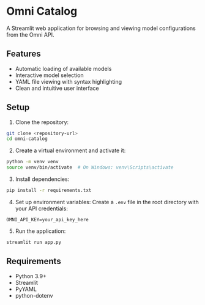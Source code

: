 # Omni Catalog

A Streamlit web application for browsing and viewing model configurations from the Omni API.

## Features

- Automatic loading of available models
- Interactive model selection
- YAML file viewing with syntax highlighting
- Clean and intuitive user interface

## Setup

1. Clone the repository:
```bash
git clone <repository-url>
cd omni-catalog
```

2. Create a virtual environment and activate it:
```bash
python -m venv venv
source venv/bin/activate  # On Windows: venv\Scripts\activate
```

3. Install dependencies:
```bash
pip install -r requirements.txt
```

4. Set up environment variables:
Create a `.env` file in the root directory with your API credentials:
```
OMNI_API_KEY=your_api_key_here
```

5. Run the application:
```bash
streamlit run app.py
```

## Requirements

- Python 3.9+
- Streamlit
- PyYAML
- python-dotenv 